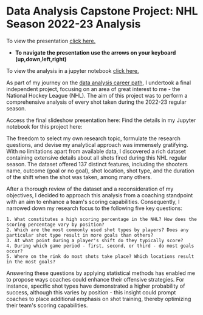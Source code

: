 # Data Analysis Capstone Project: NHL Season 2022-23 Analysis
To view the presentation [click here.](https://somanydistractions.github.io/Data-Analysis-Capstone-Project---May-2023)
- **To navigate the presentation use the arrows on your keyboard (up,down,left,right)**

To view the analysis in a jupyter notebook [click here.](https://github.com/SoManyDistractions/Data-Analysis-Capstone-Project---May-2023/blob/main/NHL%20Shot%20Analysis%20-%20Capstone%20Data%20Analysis%20Project.ipynb)

As part of my journey on the [data analysis career path](https://join.codecademy.com/learn/paths/data-analyst-b/), I undertook a final independent project, focusing on an area of great interest to me - the National Hockey League (NHL). The aim of this project was to perform a comprehensive analysis of every shot taken during the 2022-23 regular season.

Access the final slideshow presentation here:
Find the details in my Jupyter notebook for this project here:

The freedom to select my own research topic, formulate the research questions, and devise my analytical approach was immensely gratifying. With no limitations apart from available data, I discovered a rich dataset containing extensive details about all shots fired during this NHL regular season. The dataset offered 137 distinct features, including the shooters name, outcome (goal or no goal), shot location, shot type, and the duration of the shift when the shot was taken, among many others.

After a thorough review of the dataset and a reconsideration of my objectives, I decided to approach this analysis from a coaching standpoint with an aim to enhance a team's scoring capabilities. Consequently, I narrowed down my research focus to the following five key questions:

    1. What constitutes a high scoring percentage in the NHL? How does the scoring percentage vary by position?
    2. Which are the most commonly used shot types by players? Does any particular shot type result in more goals than others?
    3. At what point during a player's shift do they typically score?
    4. During which game period - first, second, or third - do most goals occur?
    5. Where on the rink do most shots take place? Which locations result in the most goals?

Answering these questions by applying statistical methods has enabled me to propose ways coaches could enhance their offensive strategies. For instance, specific shot types have demonstrated a higher probability of success, although this varies by position - this insight could prompt coaches to place additional emphasis on shot training, thereby optimizing their team's scoring capabilities.
